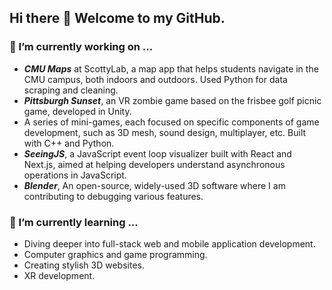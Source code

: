 ## Hi there 👋 Welcome to my GitHub.

### 🔭 I’m currently working on ...
- _**CMU Maps**_ at ScottyLab, a map app that helps students navigate in the CMU campus, both indoors and outdoors. Used Python for data scraping and cleaning.
- _**Pittsburgh Sunset**_, an VR zombie game based on the frisbee golf picnic game, developed in Unity.
- A series of mini-games, each focused on specific components of game development, such as 3D mesh, sound design, multiplayer, etc. Built with C++ and Python.
- _**SeeingJS**_, a JavaScript event loop visualizer built with React and Next.js, aimed at helping developers understand asynchronous operations in JavaScript.
- _**Blender**_, An open-source, widely-used 3D software where I am contributing to debugging various features.
  
### 🌱 I’m currently learning ...
- Diving deeper into full-stack web and mobile application development.
- Computer graphics and game programming.
- Creating stylish 3D websites.
- XR development.

<!--
**tu2463/tu2463** is a ✨ _special_ ✨ repository because its `README.md` (this file) appears on your GitHub profile.

Here are some ideas to get you started:

- 🔭 I’m currently working on ...
- 🌱 I’m currently learning ...
- 👯 I’m looking to collaborate on ...
- 🤔 I’m looking for help with ...
- 💬 Ask me about ...
- 📫 How to reach me: ...
- 😄 Pronouns: ...
- ⚡ Fun fact: ...
-->
